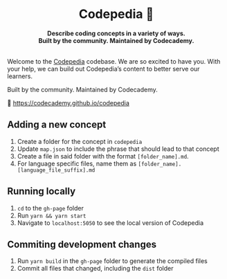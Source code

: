 <div align="center">
  <h1>Codepedia 📕</h1>
  <strong>Describe coding concepts in a variety of ways.</strong><br>
  <strong>Built by the community. Maintained by Codecademy.</strong>
</div>
<br>

Welcome to the [Codepedia](https://codecademy.github.io/codepedia) codebase. We are so excited to have you. With your help, we can build out Codepedia’s content to better serve our learners.

Built by the community. Maintained by Codecademy.

📕 https://codecademy.github.io/codepedia

## Adding a new concept

1. Create a folder for the concept in `codepedia`
1. Update `map.json` to include the phrase that should lead to that concept
1. Create a file in said folder with the format `[folder_name].md`.
1. For language specific files, name them as `[folder_name].[language_file_suffix].md`

## Running locally

1. `cd` to the `gh-page` folder
1. Run `yarn && yarn start`
1. Navigate to `localhost:5050` to see the local version of Codepedia

## Commiting development changes

1. Run `yarn build` in the `gh-page` folder to generate the compiled files
1. Commit all files that changed, including the `dist` folder

